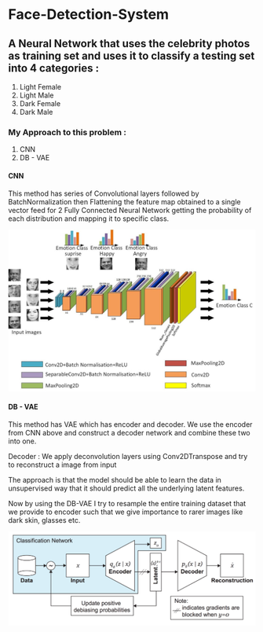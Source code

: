 # Face-Detection-System
## A Neural Network that uses the celebrity photos as training set and uses it to classify a testing set into 4 categories : 
1. Light Female
2. Light Male
3. Dark Female
4. Dark Male

### My Approach to this problem :
1. CNN
2. DB - VAE

#### CNN
This method has series of Convolutional layers followed by BatchNormalization then Flattening the feature map obtained to a single vector feed for 2 Fully Connected Neural Network getting the probability of each distribution and mapping it to specific class.

![alt_text](https://github.com/srini165712/Face-Detection-System/blob/main/Face%20Detection%20System/threecnnmode.png "2 CNN")

#### DB - VAE
This method has VAE which has encoder and decoder. We use the encoder from CNN above and construct a decoder network and combine these two into one.

Decoder : We apply deconvolution layers using Conv2DTranspose and try to reconstruct a image from input

The approach is that the model should be able to learn the data in unsupervised way that it should predict all the underlying latent features.

Now by using the DB-VAE I try to resample the entire training dataset that we provide to encoder such that we give importance to rarer images like dark skin, glasses etc.

![alt_text](https://github.com/srini165712/Face-Detection-System/blob/main/Face%20Detection%20System/DB-VAE.png "DB-VAE")
